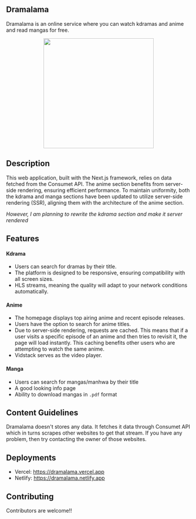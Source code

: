 ## Dramalama

Dramalama is an online service where you can watch kdramas and anime and read mangas for free.

<p align="center">
  <img width="300" height="300" src="https://github.com/real-zephex/Dramalama/assets/143923795/add2af15-7d1a-4185-8c48-c31be488d559">
</p>

## Description

This web application, built with the Next.js framework, relies on data fetched from the Consumet API. The anime section benefits from server-side rendering, ensuring efficient performance. To maintain uniformity, both the kdrama and manga sections have been updated to utilize server-side rendering (SSR), aligning them with the architecture of the anime section.

_However, I am planning to rewrite the kdrama section and make it server rendered_

## Features

#### Kdrama

-   Users can search for dramas by their title.
-   The platform is designed to be responsive, ensuring compatibility with all screen sizes.
-   HLS streams, meaning the quality will adapt to your network conditions automatically.

#### Anime

-   The homepage displays top airing anime and recent episode releases.
-   Users have the option to search for anime titles.
-   Due to server-side rendering, requests are cached. This means that if a user visits a specific episode of an anime and then tries to revisit it, the page will load instantly. This caching benefits other users who are attempting to watch the same anime.
-   Vidstack serves as the video player.

#### Manga

-   Users can search for mangas/manhwa by their title
-   A good looking info page
-   Ability to download mangas in `.pdf` format

## Content Guidelines

Dramalama doesn't stores any data. It fetches it data through Consumet API which in turns scrapes other websites to get that stream. If you have any problem, then try contacting the owner of those websites.

## Deployments

-   Vercel: https://dramalama.vercel.app
-   Netlify: https://dramalama.netlify.app  

## Contributing

Contributors are welcome!!
